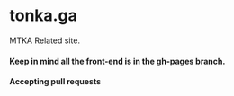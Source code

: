 # tonka.ga
MTKA Related site.
#### Keep in mind all the front-end is in the gh-pages branch.
#### Accepting pull requests
